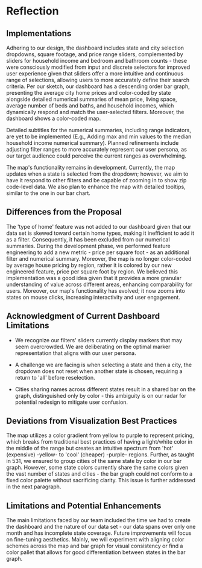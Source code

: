 # Reflection

## Implementations

Adhering to our design, the dashboard includes state and city selection dropdowns, square footage, and price range sliders, complemented by sliders for household income and bedroom and bathroom counts - these were consciously modified from input and discrete selectors for improved user experience given that sliders offer a more intuitive and continuous range of selections, allowing users to more accurately define their search criteria. Per our sketch, our dashboard has a descending order bar graph, presenting the average city home prices and color-coded by state alongside detailed numerical summaries of mean price, living space, average number of beds and baths, and household incomes, which dynamically respond and match the user-selected filters. Moreover, the dashboard shows a color-coded map.

Detailed subtitles for the numerical summaries, including range indicators, are yet to be implemented (E.g., Adding max and min values to the median household income numerical summary). Planned refinements include adjusting filter ranges to more accurately represent our user persona, as our target audience could perceive the current ranges as overwhelming.

The map's functionality remains in development. Currently, the map updates when a state is selected from the dropdown; however, we aim to have it respond to other filters and be capable of zooming in to show zip code-level data. We also plan to enhance the map with detailed tooltips, similar to the one in our bar chart.

## Differences from the Proposal

The 'type of home' feature was not added to our dashboard given that our data set is skewed toward certain home types, making it inefficient to add it as a filter. Consequently, it has been excluded from our numerical summaries. During the development phase, we performed feature engineering to add a new metric - price per square foot - as an additional filter and numerical summary. Moreover, the map is no longer color-coded by average house pricing by region, rather it is colored by our new engineered feature, price per square foot by region. We believed this implementation was a good idea given that it provides a more granular understanding of value across different areas, enhancing comparability for users. Moreover, our map's functionality has evolved; it now zooms into states on mouse clicks, increasing interactivity and user engagement. 

## Acknowledgment of Current Dashboard Limitations

-   We recognize our filters' sliders currently display markers that may seem overcrowded. We are deliberating on the optimal marker representation that aligns with our user persona. 

-   A challenge we are facing is when selecting a state and then a city, the dropdown does not reset when another state is chosen, requiring a return to 'all' before reselection.

-   Cities sharing names across different states result in a shared bar on the graph, distinguished only by color - this ambiguity is on our radar for potential redesign to mitigate user confusion. 

## Deviations from Visualization Best Practices

The map utilizes a color gradient from yellow to purple to represent pricing, which breaks from traditional best practices of having a light/white color in the middle of the range but creates an intuitive spectrum from 'hot' (expensive) -yellow- to 'cool' (cheaper) -purple- regions. Further, as taught in 531, we ensured to group cities of the same state by color in our bar graph. However, some state colors currently share the same colors given the vast number of states and cities - the bar graph could not conform to a fixed color palette without sacrificing clarity. This issue is further addressed in the next paragraph. 

## Limitations and Potential Enhancements

The main limitations faced by our team included the time we had to create the dashboard and the nature of our data set - our data spans over only one month and has incomplete state coverage. Future improvements will focus on fine-tuning aesthetics. Mainly, we will experiment with aligning color schemes across the map and bar graph for visual consistency or find a color pallet that allows for good differentiation between states in the bar graph.
